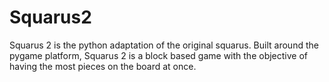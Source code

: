 # Squarus2
Squarus 2 is the python adaptation of the original squarus. Built around the pygame platform, Squarus 2 is a block based game with the objective of having the most pieces on the board at once.
